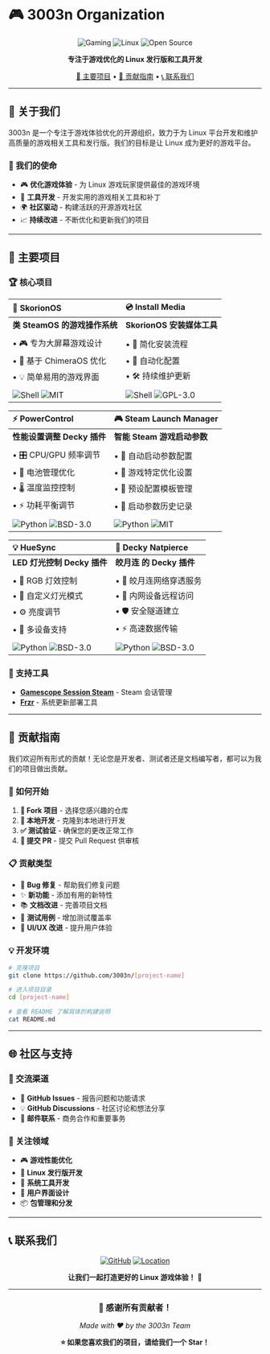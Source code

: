# 🎮 3003n Organization

<div align="center">

![Gaming](https://img.shields.io/badge/Focus-Gaming-blue?style=for-the-badge&logo=steam)
![Linux](https://img.shields.io/badge/Platform-Linux-orange?style=for-the-badge&logo=linux)
![Open Source](https://img.shields.io/badge/License-Open%20Source-green?style=for-the-badge&logo=opensourceinitiative)

**专注于游戏优化的 Linux 发行版和工具开发**

[🌟 主要项目](#-主要项目) • [🤝 贡献指南](#-贡献指南) • [📞 联系我们](#-联系我们)

</div>

---

## 🚀 关于我们

3003n 是一个专注于游戏体验优化的开源组织，致力于为 Linux 平台开发和维护高质量的游戏相关工具和发行版。我们的目标是让 Linux 成为更好的游戏平台。

### 🎯 我们的使命
- 🎮 **优化游戏体验** - 为 Linux 游戏玩家提供最佳的游戏环境
- 🔧 **工具开发** - 开发实用的游戏相关工具和补丁
- 🌍 **社区驱动** - 构建活跃的开源游戏社区
- 📈 **持续改进** - 不断优化和更新我们的项目

---

## 🌟 主要项目

### 🏆 核心项目

| **🎯 SkorionOS** | **💿 Install Media** |
|:---|:---|
| **类 SteamOS 的游戏操作系统** | **SkorionOS 安装媒体工具** |
| | |
| • 🎮 专为大屏幕游戏设计 | • 📀 简化安装流程 |
| • 🚀 基于 ChimeraOS 优化 | • 🔧 自动化配置 |
| • 💡 简单易用的游戏界面 | • 🛠️ 持续维护更新 |
| | |
| ![Shell](https://img.shields.io/badge/Shell-aa4444?style=flat-square&logo=gnu-bash&logoColor=white) ![MIT](https://img.shields.io/badge/License-MIT-blue?style=flat-square) | ![Shell](https://img.shields.io/badge/Shell-aa4444?style=flat-square&logo=gnu-bash&logoColor=white) ![GPL-3.0](https://img.shields.io/badge/License-GPL--3.0-blue?style=flat-square) |


| **⚡ PowerControl** | **🎮 Steam Launch Manager** |
|:---|:---|
| **性能设置调整 Decky 插件** | **智能 Steam 游戏启动参数** |
| | |
| • 🎛️ CPU/GPU 频率调节 | • 🚀 自动启动参数配置 |
| • 🔋 电池管理优化 | • 🎯 游戏特定优化设置 |
| • 🌡️ 温度监控控制 | • 🔧 预设配置模板管理 |
| • ⚡ 功耗平衡调节 | • 📝 启动参数历史记录 |
| | |
| ![Python](https://img.shields.io/badge/Python-3776AB?style=flat-square&logo=python&logoColor=white) ![BSD-3.0](https://img.shields.io/badge/License-BSD--3.0-orange?style=flat-square) | ![Python](https://img.shields.io/badge/Python-3776AB?style=flat-square&logo=python&logoColor=white) ![MIT](https://img.shields.io/badge/License-MIT-blue?style=flat-square) |

| **💡 HueSync** | **🚀 Decky Natpierce** |
|:---|:---|
| **LED 灯光控制 Decky 插件** | **皎月连 的 Decky 插件** |
| | |
| • 🌈 RGB 灯效控制 | • 🌙 皎月连网络穿透服务 |
| • 🎨 自定义灯光模式 | • 🔗 内网设备远程访问 |
| • ⚙️ 亮度调节 | • 🛡️ 安全隧道建立 |
| • 🔧 多设备支持 | • ⚡ 高速数据传输 |
| | |
| ![Python](https://img.shields.io/badge/Python-3776AB?style=flat-square&logo=python&logoColor=white) ![BSD-3.0](https://img.shields.io/badge/License-BSD--3.0-orange?style=flat-square) | ![Python](https://img.shields.io/badge/Python-3776AB?style=flat-square&logo=python&logoColor=white) ![BSD-3.0](https://img.shields.io/badge/License-BSD--3.0-orange?style=flat-square) |

</div>

### 🔧 支持工具

- **[Gamescope Session Steam](https://github.com/3003n/gamescope-session-steam)** - Steam 会话管理
- **[Frzr](https://github.com/honjow/frzr)** - 系统更新部署工具


---

## 🤝 贡献指南

我们欢迎所有形式的贡献！无论您是开发者、测试者还是文档编写者，都可以为我们的项目做出贡献。

### 🚀 如何开始

1. **🍴 Fork 项目** - 选择您感兴趣的仓库
2. **🔧 本地开发** - 克隆到本地进行开发
3. **✅ 测试验证** - 确保您的更改正常工作
4. **📝 提交 PR** - 提交 Pull Request 供审核

### 📋 贡献类型

- 🐛 **Bug 修复** - 帮助我们修复问题
- ✨ **新功能** - 添加有用的新特性
- 📚 **文档改进** - 完善项目文档
- 🧪 **测试用例** - 增加测试覆盖率
- 🎨 **UI/UX 改进** - 提升用户体验

### 💡 开发环境

```bash
# 克隆项目
git clone https://github.com/3003n/[project-name]

# 进入项目目录
cd [project-name]

# 查看 README 了解具体的构建说明
cat README.md
```

---

## 🌐 社区与支持

### 💬 交流渠道

- 🐙 **GitHub Issues** - 报告问题和功能请求
- 💡 **GitHub Discussions** - 社区讨论和想法分享
- 📧 **邮件联系** - 商务合作和重要事务

### 🎯 关注领域

- 🎮 **游戏性能优化**
- 🐧 **Linux 发行版开发**
- 🔧 **系统工具开发**
- 🎨 **用户界面设计**
- 📦 **包管理和分发**

---

## 📞 联系我们

<div align="center">

[![GitHub](https://img.shields.io/badge/GitHub-3003n-black?style=for-the-badge&logo=github)](https://github.com/3003n)
[![Location](https://img.shields.io/badge/Location-China-red?style=for-the-badge&logo=googlemaps)](https://github.com/3003n)

**让我们一起打造更好的 Linux 游戏体验！** 🚀

</div>

---

<div align="center">

### 🌟 感谢所有贡献者！

*Made with ❤️ by the 3003n Team*

**⭐ 如果您喜欢我们的项目，请给我们一个 Star！**

</div>